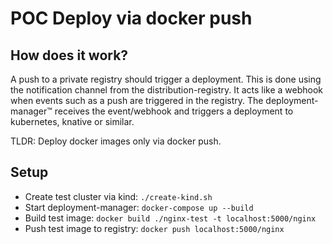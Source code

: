 # POC Deploy via docker push

## How does it work?

A push to a private registry should trigger a deployment. This is done using the notification channel from the distribution-registry. It acts like a webhook when events such as a push are triggered in the registry. The deployment-manager™ receives the event/webhook and triggers a deployment to kubernetes, knative or similar.

TLDR: Deploy docker images only via docker push.

## Setup

- Create test cluster via kind: `./create-kind.sh`
- Start deployment-manager: `docker-compose up --build`
- Build test image: `docker build ./nginx-test -t localhost:5000/nginx`
- Push test image to registry: `docker push localhost:5000/nginx`
